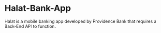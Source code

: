 # Halat-Bank-App
Halat is a mobile banking app developed by Providence Bank that requires a Back-End API to function.
